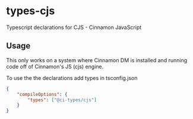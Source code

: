 # types-cjs

Typescript declarations for CJS - Cinnamon JavaScript 

## Usage

This only works on a system where Cinnamon DM is installed and running code off of Cinnamon's JS (cjs) engine.

To use the the declarations add types in tsconfig.json

```json
{
    "compileOptions": {
        "types": ["@ci-types/cjs"]
    }
}
```
